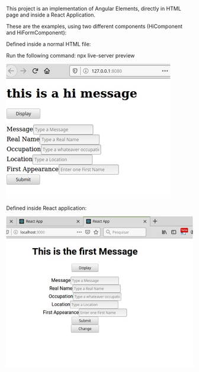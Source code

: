 This project is an implementation of Angular Elements, directly in HTML page and inside a React Application.

These are the examples, using two different components (HiComponent and HiFormComponent):

Defined inside a normal HTML file:

Run the following command: npx live-server preview

![](https://github.com/fabioono25/angular-elements/blob/master/Documents/running_inside_html.jpeg)

Defined inside React application:

![](https://github.com/fabioono25/angular-elements/blob/master/Documents/running_inside_react.jpeg)

